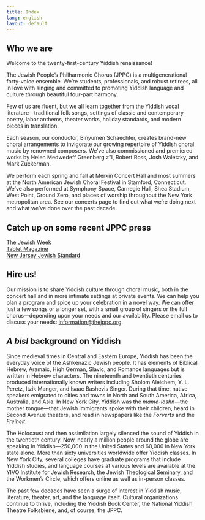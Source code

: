 ```yaml
---
title: Index
lang: english
layout: default
---
```


## Who we are

Welcome to the twenty-first-century Yiddish renaissance!

The Jewish People’s Philharmonic Chorus (JPPC) is a multigenerational forty-voice ensemble.  We’re students, professionals, and robust retirees, all in love with singing and committed to promoting Yiddish language and culture through beautiful four-part harmony.

Few of us are fluent, but we all learn together from the Yiddish vocal literature—traditional folk songs, settings of classic and contemporary poetry, labor anthems, theater works, holiday standards, and modern pieces in translation.   

Each season, our conductor, Binyumen Schaechter, creates brand-new choral arrangements to invigorate our growing repertoire of Yiddish choral music by renowned composers.  We’ve also commissioned and premiered works by Helen Medwedeff Greenberg z”l, Robert Ross, Josh Waletzky, and Mark Zuckerman.

We perform each spring and fall at Merkin Concert Hall and most summers at the North American Jewish Choral Festival in Stamford, Connecticut.  We’ve also performed at Symphony Space, Carnegie Hall, Shea Stadium, West Point, Ground Zero, and places of worship throughout the New York metropolitan area.  See our concerts page to find out what we’re doing next and what we’ve done over the past decade.

## Catch up on some recent JPPC press

[The Jewish Week](http://www.thejewishweek.com/blogs/well-versed/hitting-yiddish-high-notes)  
[Tablet Magazine](http://www.tabletmag.com/arts-and-culture/music/32368/in-tune/)  
[New Jersey Jewish Standard](http://www.jstandard.com/index.php/content/item/18807/)  

## Hire us!

Our mission is to share Yiddish culture through choral music, both in the concert hall and in more intimate settings at private events.  We can help you plan a program and spice up your celebration in a novel way.  We can offer just a few songs or a longer set, with a small group of singers or the full chorus—depending upon your needs and our availability.  Please email us to discuss your needs: [information@thejppc.org](mailto:information@thejppc.org).

## *A bisl* background on Yiddish

Since medieval times in Central and Eastern Europe, Yiddish has been the everyday voice of the Ashkenazic Jewish people.  It has elements of Biblical Hebrew, Aramaic, High German, Slavic, and Romance languages but is written in Hebrew characters.  The nineteenth and twentieth centuries produced internationally known writers including Sholom Aleichem, Y. L. Peretz, Itzik Manger, and Isaac Bashevis Singer.  During that time, native speakers emigrated to cities and towns in North and South America, Africa, Australia, and Asia.  In New York City, Yiddish was the *mame-loshn*—the mother tongue—that Jewish immigrants spoke with their children, heard in Second Avenue theaters, and read in newspapers like the *Forverts* and the *Freiheit*.

The Holocaust and then assimilation largely silenced the sound of Yiddish in the twentieth century.  Now, nearly a million people around the globe are speaking in Yiddish—250,000 in the United States and 60,000 in New York state alone.  More than sixty universities worldwide offer Yiddish classes.  In New York City, several colleges have graduate programs that include Yiddish studies, and language courses at various levels are available at the YIVO Institute for Jewish Research, the Jewish Theological Seminary, and the Workmen’s Circle, which offers online as well as in-person classes.

The past few decades have seen a surge of interest in Yiddish music, literature, theater, art, and the language itself.  Cultural organizations continue to thrive, including the Yiddish Book Center, the National Yiddish Theatre Folksbiene, and, of course, the JPPC.
